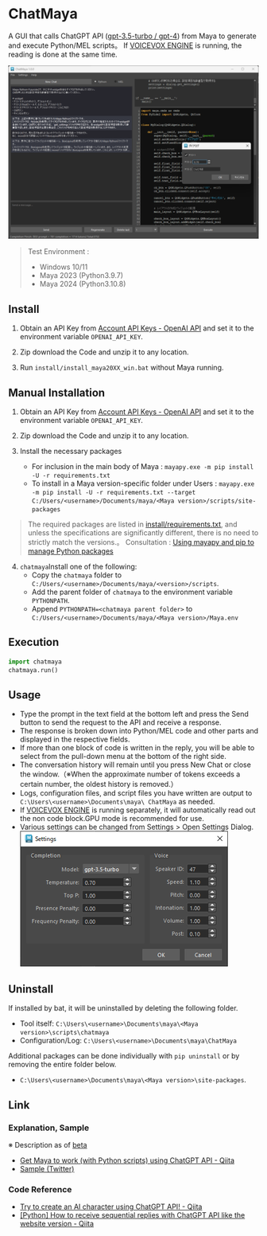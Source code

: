 # ChatMaya
A GUI that calls ChatGPT API ([gpt-3.5-turbo / gpt-4](https://platform.openai.com/docs/guides/chat)) from Maya to generate and execute Python/MEL scripts。
If [VOICEVOX ENGINE](https://github.com/VOICEVOX/voicevox_engine) is running, the reading is done at the same time.

![example1](.images/example1.png)

> Test Environment :
> * Windows 10/11
> * Maya 2023 (Python3.9.7)
> * Maya 2024 (Python3.10.8)

## Install
1. Obtain an API Key from [Account API Keys - OpenAI API](https://platform.openai.com/account/api-keys) and set it to the environment variable `OPENAI_API_KEY`.

2. Zip download the Code and unzip it to any location.

3. Run `install/install_maya20XX_win.bat` without Maya running.

## Manual Installation
1. Obtain an API Key from [Account API Keys - OpenAI API](https://platform.openai.com/account/api-keys) and set it to the environment variable `OPENAI_API_KEY`.

2. Zip download the Code and unzip it to any location.

3. Install the necessary packages
    * For inclusion in the main body of Maya :
    `mayapy.exe -m pip install -U -r requirements.txt`
    * To install in a Maya version-specific folder under Users :
    `mayapy.exe -m pip install -U -r requirements.txt --target C:/Users/<username>/Documents/maya/<Maya version>/scripts/site-packages`

> The required packages are listed in [install/requirements.txt](install/requirements.txt), and unless the specifications are significantly different, there is no need to strictly match the versions.。
> Consultation : [Using mayapy and pip to manage Python packages](https://help.autodesk.com/view/MAYAUL/2023/JPN/?guid=GUID-72A245EC-CDB4-46AB-BEE0-4BBBF9791627)

4. `chatmaya`Install one of the following:
    * Copy the `chatmaya` folder to `C:/Users/<username>/Documents/maya/<version>/scripts`.
    * Add the parent folder of `chatmaya` to the environment variable `PYTHONPATH`.
    * Append `PYTHONPATH=<chatmaya parent folder>` to `C:/Users/<username>/Documents/maya/<Maya version>/Maya.env`

## Execution
```python
import chatmaya
chatmaya.run()
```

## Usage
* Type the prompt in the text field at the bottom left and press the Send button to send the request to the API and receive a response.
* The response is broken down into Python/MEL code and other parts and displayed in the respective fields.
* If more than one block of code is written in the reply, you will be able to select from the pull-down menu at the bottom of the right side.
* The conversation history will remain until you press New Chat or close the window.（※When the approximate number of tokens exceeds a certain number, the oldest history is removed.）
* Logs, configuration files, and script files you have written are output to `C:\Users\<username>\Documents\maya\ ChatMaya` as needed.
* If [VOICEVOX ENGINE](https://github.com/VOICEVOX/voicevox_engine) is running separately, it will automatically read out the non code block.GPU mode is recommended for use.
* Various settings can be changed from Settings > Open Settings Dialog.
    ![settings](.images/settings.png)

## Uninstall
If installed by bat, it will be uninstalled by deleting the following folder.
* Tool itself: `C:\Users\<username>\Documents\maya\<Maya version>\scripts\chatmaya`
* Configuration/Log: `C:\Users\<username>\Documents\maya\ChatMaya`

Additional packages can be done individually with `pip uninstall` or by removing the entire folder below.
* `C:\Users\<username>\Documents\maya\<Maya version>\site-packages`.

## Link
### Explanation, Sample
※ Description as of [beta](https://github.com/akasaki1211/ChatGPT_Maya/tree/beta)
* [Get Maya to work (with Python scripts) using ChatGPT API - Qiita](https://qiita.com/akasaki1211/items/34d0f89e0ae2c6efaf48)
* [Sample (Twitter)](https://twitter.com/akasaki1211/status/1632704327340150787)

### Code Reference
* [Try to create an AI character using ChatGPT API! - Qiita](https://qiita.com/sakasegawa/items/db2cff79bd14faf2c8e0)
* [[Python] How to receive sequential replies with ChatGPT API like the website version - Qiita](https://qiita.com/Cartelet/items/cfc07fc499b6ebbc7dde)

